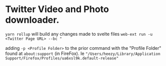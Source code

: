 # Twitter Video and Photo downloader.

`yarn rollup` will build any changes made to svelte files
`web-ext run -u <Twitter Page URL> --bc "`

adding `-p <Profile Folder>` to the prior command with the "Profile Folder" found at `about:support` (in FireFox).  Ie `"/Users/heezy/Library/Application Support/Firefox/Profiles/ua6xsl9k.default-release"`